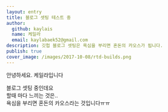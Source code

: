 ```yaml
---
layout: entry
title: 블로그 셋팅 테스트 중
author:
  github: kaylais
  name: 케일라
  email: kaylabaek52@gmail.com
description: 깃헙 블로그 셋팅은 욕심을 부리면 혼돈의 카오스가 됩니다.
publish: true
cover_image: /images/2017-10-08/rtd-builds.png
---
```


안녕하세요. 케일라입니다  


블로그 셋팅 중인데요  
할때 마다 느끼는 것은..  
욕심을 부리면 혼돈의 카오스라는 것입니다ㅠㅠ  